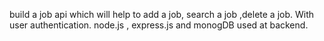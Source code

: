 build a job api which will help to add a job, search a job ,delete a job.
With user authentication.
node.js , express.js and monogDB used at backend.
